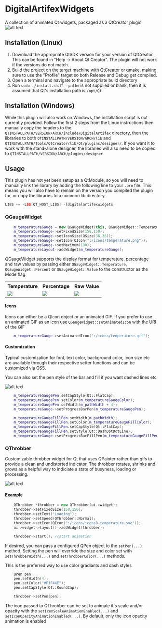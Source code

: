 # DigitalArtifexWidgets
A collection of animated Qt widgets, packaged as a QtCreator plugin
![alt text](https://github.com/DigitalArtifex/DigitalArtifexWidgets/blob/main/images/complete.png)

## Installation (Linux)
1) Download the appropriate QtSDK version for your version of QtCreator. This can be found in "Help -> About Qt Creator". The plugin will not work if the versions do not match.
2) Build the project on the target machine with QtCreator or qmake, making sure to use the "Profile" target so both Release and Debug get compiled.
3) Open a terminal and navigate to the appropriate build directory
4) Run `sudo ./install.sh`. If `--path=` is not supplied or blank, then it is assumed that Qt's installation path is `/opt/Qt`

## Installation (Windows)
While this plugin will also work on Windows, the installation script is not currently provided. Follow the first 2 steps from the Linux instructions then manually copy the headers to the `QTINSTALLPATH/VERSION/ARCH/include/DigitalArtifex` directory, then the libraries to both `QTINSTALLPATH/VERSION/ARCH/lib` and `QTINSTALLPATH/Tools/QtCreator/lib/Qt/plugins/designer/`. If you want it to work with the stand-alone designer, the libraries will also need to be copied to `QTINSTALLPATH/VERSION/ARCH/plugins/designer`

## Usage
This plugin has not yet been setup as a QtModule, so you will need to manually link the library by adding the following line to your `.pro` file. This means you will also have to remain on the version you compiled the plugin for, or copy the libraries to a common lib directory

``` C++
LIBS += -L$$[QT_HOST_LIBS] -ldigitalartifexwidgets
```

### QGaugeWidget
``` C++
    m_temperatureGauge = new QGaugeWidget(this, QGaugeWidget::Temperature);
    m_temperatureGauge->setFixedSize(150,150);
    m_temperatureGauge->setIconSize(QSize(36,36));
    m_temperatureGauge->setIcon(QIcon(":/icons/temperature.png"));
    m_temperatureGauge->setMaximum(100);
    m_temperatureLayout->addWidget(m_temperatureGauge);
```

QGaugeWidget supports the display format for temperature, percentage and raw values by passing either `QGaugeWidget::Temperature`, `QGaugeWidget::Percent` or `QGaugeWidget::Value` to the constructor as the Mode flag.

<table>
<tr>
<th> Temperature </th>
<th> Percentage </th>
<th> Raw Value </th>
</tr>
<tr>
<td>
<img src="https://github.com/DigitalArtifex/QGaugeWidget/blob/main/images/screenshot.png" />
</td>
<td>
<img src="https://github.com/DigitalArtifex/QGaugeWidget/blob/main/images/percent.png" />
</td>
<td>
<img src="https://github.com/DigitalArtifex/QGaugeWidget/blob/main/images/value.png" />
</td>
</tr>
</table>

#### Icons

Icons can either be a QIcon object or an animated GIF. If you prefer to use an animated GIF as an icon use `QGaugeWidget::setAnimatedIcon` with the URI of the GIF

``` C++
    m_temperatureGauge->setAnimatedIcon(":/icons/temperature.gif");
```

#### Customization

Typical customization for font, text color, background color, icon size etc are available through their respective setter functions and can be customized via QSS.

You can also set the pen style of the bar and fill if you want dashed lines etc

![alt text](https://github.com/DigitalArtifex/QGaugeWidget/blob/main/images/pen-style.png)

``` C++
    m_temperatureGaugePen.setCapStyle(Qt::FlatCap);
    m_temperatureGaugePen.setColor(m_temperatureGaugeColor);
    m_temperatureGaugePen.setWidth(m_pathWidth + 4);
    m_temperatureGauge->setProgressBarPen(m_temperatureGaugePen);

    m_temperatureGaugeFillPen.setWidth(m_pathWidth);
    m_temperatureGaugeFillPen.setColor(m_temperatureGaugeFillColor);
    m_temperatureGaugeFillPen.setCapStyle(Qt::FlatCap);
    m_temperatureGaugeFillPen.setStyle(Qt::DashDotDotLine);
    m_temperatureGauge->setProgressBarFillPen(m_temperatureGaugeFillPen);
```
### QThrobber
Customizable throbber widget for Qt that uses QPainter rather than gifs to provide a clean and undistorted indicator. The throbber rotates, shrinks and grows as a helpful way to indiciate a state of busyness, loading or processing.

![alt text](https://github.com/DigitalArtifex/DigitalArtifexWidgets/blob/main/images/qthrobber.png)

#### Example
``` C++
    QThrobber *throbber = new QThrobber(ui->widget);
    throbber->setFixedSize(150,150);
    throbber->setText("Loading");
    throbber->setSpeed(QThrobber::Normal);
    throbber->setIcon(QIcon(":/icons/icons8-temperature.svg"));
    ui->widget->layout()->addWidget(throbber);

    throbber->start(); //start animation
```

If desired, you can pass a configured QPen object to the `setPen(...)` method. Setting the pen will override the size and color set with `setThrobberWidth(...)` and `setThrobberColor(...)` methods.

This is the preferred way to use color gradiants and dash styles
``` C++
    QPen pen;
    pen.setWidth(4);
    pen.setColor("#F1F44E");
    pen.setCapStyle(Qt::RoundCap);

    throbber->setPen(pen);
```

The icon passed to QThrobber can be set to animate it's scale and/or opacity with the `setIconScaleAnimationEnabled(...)` and `setIconOpacityAnimationEnabled(...)`. By default, only the icon opacity animation is enabled
